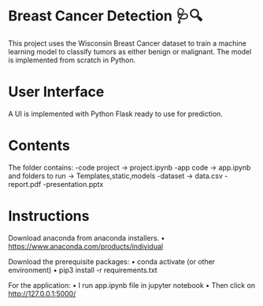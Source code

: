 # Breast Cancer Detection  🩺🔍
This project uses the Wisconsin Breast Cancer dataset to train a machine learning model to classify tumors as either benign or malignant. The model is implemented from scratch in Python.
# User Interface
A UI is implemented with Python Flask ready to use for prediction.

# Contents
The folder contains:
-code project -> project.ipynb
-app code -> app.ipynb and folders to run -> Templates,static,models
-dataset -> data.csv
-report.pdf
-presentation.pptx

# Instructions
Download anaconda from anaconda installers.
• https://www.anaconda.com/products/individual

Download the prerequisite packages:
• conda activate (or other environment)
• pip3 install -r requirements.txt

For the application:
• I run app.ipynb file in jupyter notebook
• Then click on http://127.0.0.1:5000/
